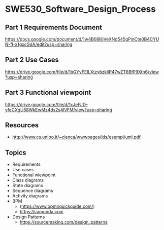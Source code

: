 # SWE530_Software_Design_Process

## Part 1 Requirements Document
https://docs.google.com/document/d/1w4B08IiIjVeXNd545qPjnCte0B4CYUN-fI-x1gxcGdA/edit?usp=sharing

## Part 2 Use Cases
https://drive.google.com/file/d/1bGYyFElLXtzybzkIiP47wZT8BfP9Xtn6/view?usp=sharing

## Part 3 Functional viewpoint
https://drive.google.com/file/d/1xJePJD-yfeCXgU58WkEwMz4ds2s4lVFM/view?usp=sharing

## Resources
  - http://www.cs.unibo.it/~cianca/wwwpages/ids/esempi/uml.pdf

## Topics
   - Requirements
   - Use cases
   - Functional wiewpoint
   - Class diagrams
   - State diagrams
   - Sequence diagrams
   - Activity diagrams
   - BPM 
      - (https://www.bpmnquickguide.com/)
      - https://camunda.com
   - Design Patterns
      - https://sourcemaking.com/design_patterns


